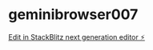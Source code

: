 # geminibrowser007

[Edit in StackBlitz next generation editor ⚡️](https://stackblitz.com/~/github.com/bitolodeonai7/geminibrowser007)
